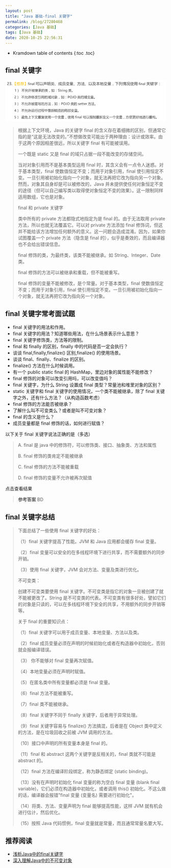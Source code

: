 ```yaml
---
layout: post
title: "Java 基础-final 关键字"
permalink: /blog/27280468
categories: [Java 基础]
tags: [Java 基础]
date: 2020-10-25 22:56:31
---
```


* Kramdown table of contents
{:toc .toc}
## final 关键字

![image-20201026131915939](../assets/post-list/img/image-20201026131915939.png)

> 根据上下文环境，Java 的关键字 final 的含义存在着细微的区别，但通常它指的是“这是无法改变的。”不想做改变可能出于两种理由：设计或效率。由于这两个原因相差很远，所以关键字 final 有可能被误用。
>
> 一个既是 static 又是 final 的域只占据一段不能改变的存储空间。
>
> 当对对象引用而不是基本类型运用 final 时，其含义会有一点令人迷惑。对于基本类型，final 使数值恒定不变；而用于对象引用，final 使引用恒定不变。一旦引用被初始化指向一个对象，就无法再把它改为指向另一个对象。然而，对象其自身却是可以被修改的，Java 并未提供使任何对象恒定不变的途径（但可以自己编写类以取得使对象恒定不变的效果）。这一限制同样适用数组，它也是对象。
>
> final 和 private 关键字
>
> 类中所有的 private 方法都隐式地指定为是 final 的。由于无法取用 private 方法，所以也就无法覆盖它。可以对 private 方法添加 final 修饰词，但这并不能给该方法增加任何额外的意义。这一问题会造成混淆。因为，如果你试图覆盖一个 private 方法（隐含是 final 的），似乎是奏效的，而且编译器也不会给出错误信息。
>
> final 修饰的类，为最终类，该类不能被继承。如 String、Integer、Date 类。
>
> final 修饰的方法可以被继承和重载，但不能被重写。      
>
> final 修饰的变量不能被修改，是个常量。对于基本类型，final 使数值恒定不变；而用于对象引用，final 使引用恒定不变。一旦引用被初始化指向一个对象，就无法再把它改为指向另一个对象。

## final 关键字常考面试题

- final 关键字的用法和作用。
- final 关键字的用法？知道哪些用法，在什么场景表示什么意思？
- final 关键字修饰类，方法等的限制。
- final 和 finally 的区别，finally 中的代码是否一定会执行？
- 谈谈 final,finally,finalize() 区别,finalize() 的使用场景。
- 谈谈 final、finally、finalize 的区别。
- finalize() 方法在什么时候调用。
- 有一个 public static final 的 HashMap，里边对象的属性能不能修改？
- final 修饰的对象可以改变引用吗，可以改变值吗？
- final 关键字，为什么 String 设置成 final 类型？常量池和堆里对象的区别？
- static 关键字和 final 关键字的使用情况，一个类不能被继承，除了 final 关键字之外，还有什么方法？（从构造函数考虑）
- final 修饰的方法能否被继承？
- 了解什么叫不可变类么？或者是叫不可变对象？
- final 的含义是什么？
- 成员变量都是 final 修饰的话，如何进行赋值？

以下关于 final 关键字说法正确的是（多选）

> A. final 是 java 中的修饰符，可以修饰类、接口、抽象类、方法和属性
>
> B. final 修饰的类肯定不能被继承
>
> C. final 修饰的方法不能被重载
>
> D. final 修饰的变量不允许被再次赋值

<a class="button show-hidden">点击查看结果</a>

<div class="hidden">
<blockquote><p><b>参考答案</b>
BD
</p></blockquote>
</div>

## final 关键字总结

> 下面总结了一些使用 final 关键字的好处：
>
> （1）final 关键字提高了性能。JVM 和 Java 应用都会缓存 final 变量。
>
> （2）final 变量可以安全的在多线程环境下进行共享，而不需要额外的同步开销。
>
> （3）使用 final 关键字，JVM 会对方法、变量及类进行优化。
>
> 不可变类：
>
> 创建不可变类要使用 final 关键字。不可变类是指它的对象一旦被创建了就不能被更改了。String 是不可变类的代表。不可变类有很多好处，譬如它们的对象是只读的，可以在多线程环境下安全的共享，不用额外的同步开销等等。
>
> 关于 final 的重要知识点：
>
> （1）final 关键字可以用于成员变量、本地变量、方法以及类。
>
> （2）final 成员变量必须在声明的时候初始化或者在构造器中初始化，否则就会报编译错误。
>
> （3） 你不能够对 final 变量再次赋值。
>
> （4）本地变量必须在声明时赋值。
>
> （5）在匿名类中所有变量都必须是 final 变量。
>
> （6）final 方法不能被重写。
>
> （7）final 类不能被继承。
>
> （8）final 关键字不同于 finally 关键字，后者用于异常处理。
>
> （9）final 关键字容易与 finalize() 方法搞混，后者是在 Object 类中定义的方法，是在垃圾回收之前被 JVM 调用的方法。
>
> （10）接口中声明的所有变量本身是 final 的。
>
> （11）final 和 abstract 这两个关键字是反相关的，final 类就不可能是 abstract 的。
>
> （12）final 方法在编译阶段绑定，称为静态绑定 (static binding)。
>
> （13）没有在声明时初始化 final 变量的称为空白 final 变量 (blank final variable)，它们必须在构造器中初始化，或者调用 this() 初始化。不这么做的话，编译器会报错"final 变量 (变量名) 需要进行初始化"。
>
> （14）将类、方法、变量声明为 final 能够提高性能，这样 JVM 就有机会进行估计，然后优化。
>
> （15）按照 Java 代码惯例，final 变量就是常量，而且通常常量名要大写。

## 推荐阅读

- [浅析Java中的final关键字](https://www.cnblogs.com/dolphin0520/p/3736238.html)
- [深入理解Java中的不可变对象](https://www.cnblogs.com/dolphin0520/p/10693891.html)
